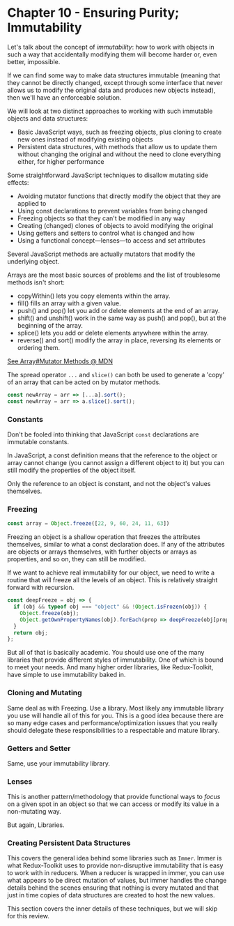 # Chapter 10 - Ensuring Purity; Immutability

Let's talk about the concept of *immutability*: how to work with objects in such a way that accidentally modifying them
will become harder or, even better, impossible.

If we can find some way to make data structures immutable (meaning that they cannot be directly changed, except through
some interface that never allows us to modify the original data and produces new objects instead), then we'll have an
enforceable solution.

We will look at two distinct approaches to working with such immutable objects and data structures:

- Basic JavaScript ways, such as freezing objects, plus cloning to create new ones instead of modifying existing objects
- Persistent data structures, with methods that allow us to update them without changing the original and without the
  need to clone everything either, for higher performance

Some straightforward JavaScript techniques to disallow mutating side effects:
- Avoiding mutator functions that directly modify the object that they are applied to
- Using const declarations to prevent variables from being changed
- Freezing objects so that they can't be modified in any way
- Creating (changed) clones of objects to avoid modifying the original
- Using getters and setters to control what is changed and how
- Using a functional concept—lenses—to access and set attributes

Several JavaScript methods are actually mutators that modify the underlying object.

Arrays are the most basic sources of problems and the list of troublesome methods isn't short:

- copyWithin() lets you copy elements within the array.
- fill() fills an array with a given value.
- push() and pop() let you add or delete elements at the end of an array.
- shift() and unshift() work in the same way as push() and pop(), but at the beginning of the array.
- splice() lets you add or delete elements anywhere within the array.
- reverse() and sort() modify the array in place, reversing its elements or ordering them.

[See Array#Mutator Methods @ MDN](https://developer.mozilla.org/en-US/docs/Web/JavaScript/Reference/Global_Objects/Array#Mutator_methods)

The spread operator `...` and `slice()` can both be used to generate a 'copy' of an array that can be acted on by 
mutator methods.

```js
const newArray = arr => [...a].sort();
const newArray = arr => a.slice().sort();
```

### Constants

Don't be fooled into thinking that JavaScript `const` declarations are immutable constants.

In JavaScript, a const definition means that the reference to the object or array cannot change (you cannot assign a
different object to it) but you can still modify the properties of the object itself.

Only the reference to an object is constant, and not the object's values themselves.

### Freezing

```js
const array = Object.freeze([22, 9, 60, 24, 11, 63])
```

Freezing an object is a shallow operation that freezes the attributes themselves, similar to what a const declaration
does. If any of the attributes are objects or arrays themselves, with further objects or arrays as properties, and so
on, they can still be modified.

If we want to achieve real immutability for our object, we need to write a routine that will freeze all the levels of
an object.  This is relatively straight forward with recursion.

```js
const deepFreeze = obj => {
  if (obj && typeof obj === "object" && !Object.isFrozen(obj)) {
    Object.freeze(obj);
    Object.getOwnPropertyNames(obj).forEach(prop => deepFreeze(obj[prop]));
  }
  return obj;
};
```

But all of that is basically academic.  You should use one of the many libraries that provide different styles of
immutability.  One of which is bound to meet your needs.  And many higher order libraries, like Redux-Toolkit, have
simple to use immutability baked in.

### Cloning and Mutating

Same deal as with Freezing.  Use a library.  Most likely any immutable library you use will handle all of this for you.
This is a good idea because there are so many edge cases and performance/optimization issues that you really should
delegate these responsibilities to a respectable and mature library.

### Getters and Setter

Same, use your immutability library.

### Lenses

This is another pattern/methodology that provide functional ways to *focus* on a given spot in an object so that we can
access or modify its value in a non-mutating way.

But again, Libraries.

### Creating Persistent Data Structures

This covers the general idea behind some libraries such as `Immer`.  Immer is what Redux-Toolkit uses to provide non-disruptive immutability that is easy to work with in reducers.  When a reducer is wrapped in immer, you can use what
appears to be direct mutation of values, but immer handles the change details behind the scenes ensuring that nothing
is every mutated and that just in time copies of data structures are created to host the new values.

This section covers the inner details of these techniques, but we will skip for this review.










